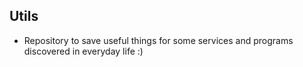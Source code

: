 ## Utils

- Repository to save useful things for some services and programs discovered in everyday life :)